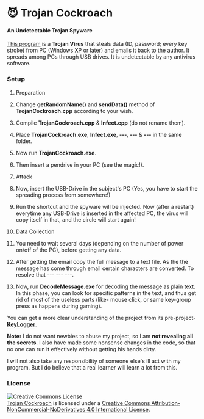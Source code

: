 # :smiling_imp: Trojan Cockroach

#### An Undetectable Trojan Spyware

<a href="https://MinhasKamal.github.io/TrojanCockroach">This program</a> is a **Trojan Virus** that steals data (ID, password; every key stroke) from PC (Windows XP or later) and emails it back to the author. It spreads among PCs through USB drives. It is undetectable by any antivirus software.

### Setup
1. Preparation
  1. Change **getRandomName()** and **sendData()** method of **TrojanCockroach.cpp** according to your wish.
  2. Compile **TrojanCockroach.cpp** & **Infect.cpp** (do not rename them).
  3. Place **TrojanCockroach.exe**, **Infect.exe**, **---**, **---** & **---** in the same folder.
  4. Now run **TrojanCockroach.exe**.
  5. Then insert a pendrive in your PC (see the magic!).

2. Attack
  1. Now, insert the USB-Drive in the subject's PC (Yes, you have to start the spreading process from somewhere!)
  2. Run the shortcut and the spyware will be injected. Now (after a restart) everytime any USB-Drive is inserted in the affected PC, the virus will copy itself in that, and the circle will start again!

3. Data Collection
  1. You need to wait several days (depending on the number of power on/off of the PC), before getting any data.
  2. After getting the email copy the full message to a text file. As the the message has come through email certain characters are converted. To resolve that --- --- ---.
  3. Now, run **DecodeMessage.exe** for decoding the message as plain text. In this phase, you can look for specific patterns in the text, and thus get rid of most of the useless parts (like- mouse click, or same key-group press as happens during gaming).

You can get a more clear understanding of the project from its pre-project- **[KeyLogger](https://github.com/MinhasKamal/KeyLogger)**.

**Note:** I do not want newbies to abuse my project, so I am **not revealing all the secrets**. I also have made some nonsense changes in the code, so that no one can run it effectively without getting his hands dirty.

I will not also take any responsibility of someone else's ill act with my program. But I do believe that a real learner will learn a lot from this.


### License
<a rel="license" href="http://creativecommons.org/licenses/by-nc-nd/4.0/"><img alt="Creative Commons License" style="border-width:0" src="https://i.creativecommons.org/l/by-nc-nd/4.0/88x31.png" /></a><br /><a href="https://github.com/MinhasKamal/TrojanCockroach">Trojan Cockroach</a> is licensed under a <a rel="license" href="http://creativecommons.org/licenses/by-nc-nd/4.0/">Creative Commons Attribution-NonCommercial-NoDerivatives 4.0 International License</a>.
